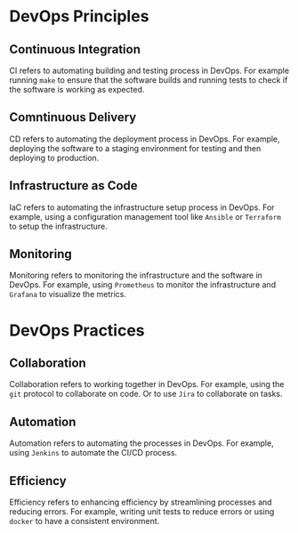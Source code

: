 # DevOps Principles

## Continuous Integration
CI refers to automating building and testing process in DevOps. For example running `make` to ensure that the software builds and running tests to check if the software is working as expected.

## Comntinuous Delivery
CD refers to automating the deployment process in DevOps. For example, deploying the software to a staging environment for testing and then deploying to production.

## Infrastructure as Code
IaC refers to automating the infrastructure setup process in DevOps. For example, using a configuration management tool like `Ansible` or `Terraform` to setup the infrastructure.

## Monitoring
Monitoring refers to monitoring the infrastructure and the software in DevOps. For example, using `Prometheus` to monitor the infrastructure and `Grafana` to visualize the metrics.

# DevOps Practices

## Collaboration
Collaboration refers to working together in DevOps. For example, using the `git` protocol to collaborate on code. Or to use `Jira` to collaborate on tasks.

## Automation
Automation refers to automating the processes in DevOps. For example, using `Jenkins` to automate the CI/CD process.

## Efficiency
Efficiency refers to enhancing efficiency by streamlining processes and reducing errors. For example, writing unit tests to reduce errors or using `docker` to have a consistent environment.